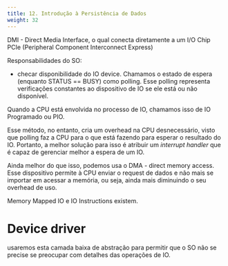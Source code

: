 ```yaml
---
title: 12. Introdução à Persistência de Dados
weight: 32
---
```

DMI - Direct Media Interface, o qual conecta diretamente a um I/O Chip
PCIe (Peripheral Component Interconnect Express)


Responsabilidades do SO:
- checar disponibilidade do IO device. Chamamos o estado de espera (enquanto STATUS == BUSY) como polling. Esse polling representa verificações constantes ao dispositivo de IO se ele está ou não disponível.

Quando a CPU está envolvida no processo de IO, chamamos isso de IO Programado ou PIO.

Esse método, no entanto, cria um overhead na CPU desnecessário, visto que polling faz a CPU para o que está fazendo para esperar o resultado do IO. Portanto, a melhor solução para isso é atribuir um *interrupt handler* que é capaz de gerenciar melhor a espera de um IO.

Ainda melhor do que isso, podemos usa o DMA - direct memory access. Esse dispositivo permite à CPU enviar o request de dados e não mais se importar em acessar a memória, ou seja, ainda mais diminuindo o seu overhead de uso.

Memory Mapped IO e IO Instructions existem.

# Device driver
usaremos esta camada baixa de abstração para permitir que o SO não se precise se preocupar com detalhes das operações de IO.